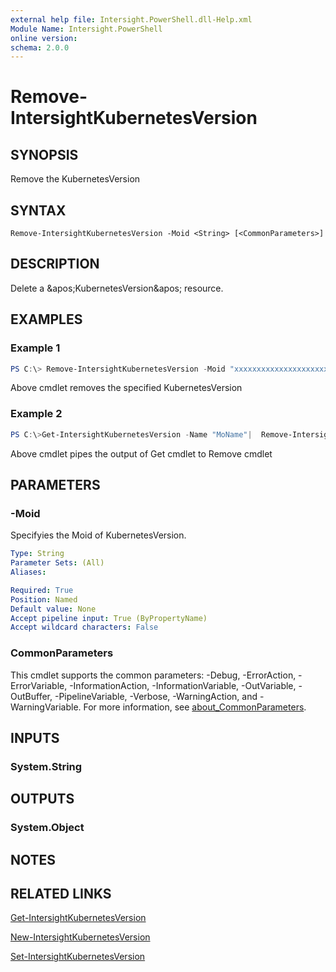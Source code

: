 ```yaml
---
external help file: Intersight.PowerShell.dll-Help.xml
Module Name: Intersight.PowerShell
online version:
schema: 2.0.0
---
```


# Remove-IntersightKubernetesVersion

## SYNOPSIS
Remove the KubernetesVersion

## SYNTAX

```
Remove-IntersightKubernetesVersion -Moid <String> [<CommonParameters>]
```

## DESCRIPTION
Delete a &amp;apos;KubernetesVersion&amp;apos; resource.

## EXAMPLES

### Example 1
```powershell
PS C:\> Remove-IntersightKubernetesVersion -Moid "xxxxxxxxxxxxxxxxxxxxxxxxxxx"
```
Above cmdlet removes the specified KubernetesVersion 

### Example 2
```powershell
PS C:\>Get-IntersightKubernetesVersion -Name "MoName"|  Remove-IntersightKubernetesVersion
```
Above cmdlet pipes the output of Get cmdlet to Remove cmdlet

## PARAMETERS

### -Moid
Specifyies the Moid of KubernetesVersion.

```yaml
Type: String
Parameter Sets: (All)
Aliases:

Required: True
Position: Named
Default value: None
Accept pipeline input: True (ByPropertyName)
Accept wildcard characters: False
```

### CommonParameters
This cmdlet supports the common parameters: -Debug, -ErrorAction, -ErrorVariable, -InformationAction, -InformationVariable, -OutVariable, -OutBuffer, -PipelineVariable, -Verbose, -WarningAction, and -WarningVariable. For more information, see [about_CommonParameters](http://go.microsoft.com/fwlink/?LinkID=113216).

## INPUTS

### System.String

## OUTPUTS

### System.Object
## NOTES

## RELATED LINKS

[Get-IntersightKubernetesVersion](./Get-IntersightKubernetesVersion.md)

[New-IntersightKubernetesVersion](./New-IntersightKubernetesVersion.md)

[Set-IntersightKubernetesVersion](./Set-IntersightKubernetesVersion.md)

